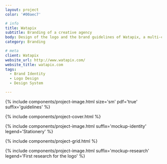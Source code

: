 ```yaml
---
layout: project
color: '#00aec7'

# info
title: Watapix
subtitle: Branding of a creative agency
body: Design of the logo and the brand guidelines of Watapix, a multi-channel communication agency. Project carried out while working at Watapix.
category: Branding

# meta
client: Watapix
website_url: http://www.watapix.com/
website_title: watapix.com
tags: 
  - Brand Identity
  - Logo Design
  - Design System

---
```


{% include components/project-image.html 
  size='sm'
  pdf='true'
  suffix='guidelines'
%}

{% include components/project-cover.html %}

{% include components/project-image.html 
  suffix='mockup-identity'
  legend='Stationery'
%}

{% include components/project-grid.html %}

{% include components/project-image.html 
  suffix='mockup-research'
  legend='First research for the logo'
%}
